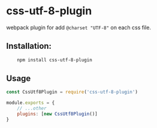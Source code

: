 # css-utf-8-plugin

webpack plugin for add `@charset "UTF-8"` on each css file.

## Installation:

```bash
	npm install css-utf-8-plugin
```

## Usage

```js
const CssUtf8Plugin = require('css-utf-8-plugin')

module.exports = {
	// ...other
	plugins: [new CssUtf8Plugin()]
}
```
